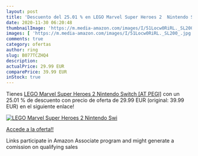 ```yaml
---
layout: post
title: 'Descuento del 25.01 % en LEGO Marvel Super Heroes 2  Nintendo Swi'
date: 2020-11-30 06:20:48
thumbnailImage: 'https://m.media-amazon.com/images/I/51Locw0RiRL._SL200_.jpg'
images: [ 'https://m.media-amazon.com/images/I/51Locw0RiRL._SL200_.jpg' ]
comments: true
category: ofertas
author: ring
slug: B077TCZHQ4
description:
actualPrice: 29.99 EUR
comparePrice: 39.99 EUR
inStock: true
---
```


Tienes [LEGO Marvel Super Heroes 2  Nintendo Switch  [AT PEGI]](https://www.amazon.de/dp/B077TCZHQ4/?tag=tolees0ca-21) con un 25.01 % de descuento con precio de oferta de 29.99 EUR (original: 39.99 EUR) en el siguiente enlace!

[![LEGO Marvel Super Heroes 2  Nintendo Swi](https://m.media-amazon.com/images/I/51Locw0RiRL._SL200_.jpg)](https://www.amazon.de/dp/B077TCZHQ4/?tag=tolees0ca-21)

[Accede a la oferta!!](https://www.amazon.de/dp/B077TCZHQ4/?tag=tolees0ca-21)

Links participate in Amazon Associate program and might generate a comission on qualifying sales



